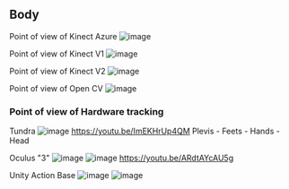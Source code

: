 
## Body

Point of view of Kinect Azure
![image](https://user-images.githubusercontent.com/20149493/174495490-e32925a2-bda0-4b46-87fa-33712004d717.png)

Point of view of Kinect V1
![image](https://user-images.githubusercontent.com/20149493/174495542-10e771fb-46b8-4ab0-a69e-58a49098db8f.png)

Point of view of Kinect V2
![image](https://user-images.githubusercontent.com/20149493/174495565-89ee43d0-2506-4fde-8ab7-3fd749cbdcf7.png)


Point of view of Open CV
![image](https://user-images.githubusercontent.com/20149493/174495597-a693304c-5ba7-4fc9-9c20-cd32255f54be.png)


### Point of view of Hardware tracking

Tundra
![image](https://user-images.githubusercontent.com/20149493/174495763-c6c9cd7e-3955-4e2e-865a-3731fe64b8b4.png)
https://youtu.be/ImEKHrUp4QM
Plevis - Feets - Hands - Head


Oculus "3"
![image](https://user-images.githubusercontent.com/20149493/174495839-e4456304-9868-4fd3-867a-24a0bfb5d81a.png)
![image](https://user-images.githubusercontent.com/20149493/174495875-5170df68-6ec8-4968-8f85-056e85ccf10e.png)
https://youtu.be/ARdtAYcAU5g




Unity Action Base 
![image](https://user-images.githubusercontent.com/20149493/174498771-bcdbf0d4-a995-47b3-a08b-cf225e75f053.png)
![image](https://user-images.githubusercontent.com/20149493/174498781-99c8e9d0-e9fd-4dcc-947c-dc4080dafb5c.png)

